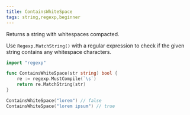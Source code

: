 ```yaml
---
title: ContainsWhiteSpace
tags: string,regexp,beginner
---
```


Returns a string with whitespaces compacted.

Use `Regexp.MatchString()` with a regular expression to check if the given string contains any whitespace characters.

```go
import "regexp"

func ContainsWhiteSpace(str string) bool {
	re := regexp.MustCompile(`\s`)
	return re.MatchString(str)
}
```

```go
ContainsWhiteSpace("lorem") // false
ContainsWhiteSpace("lorem ipsum") // true
```
